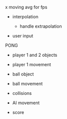 x moving avg for fps

- interpolation
    - handle extrapolation

- user input

PONG 
- player 1 and 2 objects

- player 1 movement

- ball object

- ball movement

- collisions

- AI movement

- score